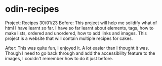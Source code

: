 # odin-recipes
Project: Recipes 30/01/23
Before: This project will help me solidify what of html I have learnt so far. I have so far learnt about elements, tags, how to make lists, ordered and unordered, how to add links and images. This project is a website that will contain multiple recipes for cakes.

After: This was quite fun, I enjoyed it. A lot easier than I thought it was. Though I need to go back through and add the accessibility feature to the images, I couldn't remember how to do it just before. 